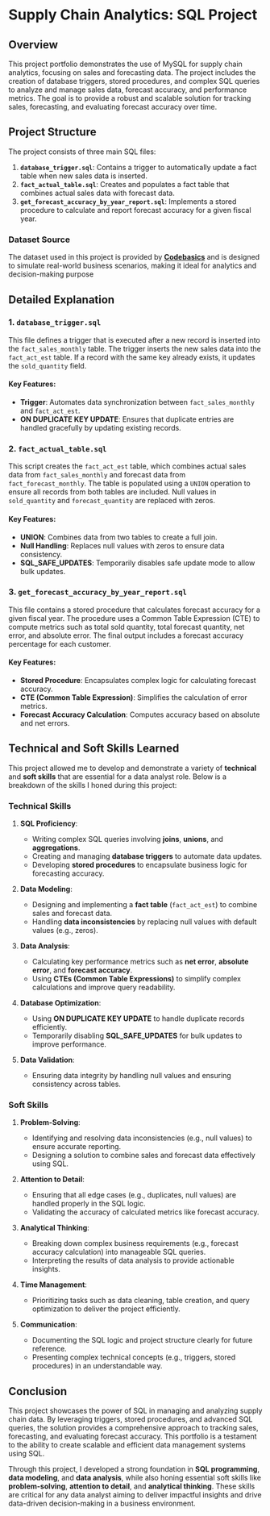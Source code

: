 # Supply Chain Analytics: SQL Project 

## Overview

This project portfolio demonstrates the use of MySQL for supply chain analytics, focusing on sales and forecasting data. The project includes the creation of database triggers, stored procedures, and complex SQL queries to analyze and manage sales data, forecast accuracy, and performance metrics. The goal is to provide a robust and scalable solution for tracking sales, forecasting, and evaluating forecast accuracy over time.

## Project Structure

The project consists of three main SQL files:

1. **`database_trigger.sql`**: Contains a trigger to automatically update a fact table when new sales data is inserted.
2. **`fact_actual_table.sql`**: Creates and populates a fact table that combines actual sales data with forecast data.
3. **`get_forecast_accuracy_by_year_report.sql`**: Implements a stored procedure to calculate and report forecast accuracy for a given fiscal year.
   
### **Dataset Source**  
The dataset used in this project is provided by **[Codebasics](https://codebasics.io/)** and is designed to simulate real-world business scenarios, making it ideal for analytics and decision-making purpose

## Detailed Explanation

### 1. `database_trigger.sql`

This file defines a trigger that is executed after a new record is inserted into the `fact_sales_monthly` table. The trigger inserts the new sales data into the `fact_act_est` table. If a record with the same key already exists, it updates the `sold_quantity` field.

#### Key Features:
- **Trigger**: Automates data synchronization between `fact_sales_monthly` and `fact_act_est`.
- **ON DUPLICATE KEY UPDATE**: Ensures that duplicate entries are handled gracefully by updating existing records.

### 2. `fact_actual_table.sql`

This script creates the `fact_act_est` table, which combines actual sales data from `fact_sales_monthly` and forecast data from `fact_forecast_monthly`. The table is populated using a `UNION` operation to ensure all records from both tables are included. Null values in `sold_quantity` and `forecast_quantity` are replaced with zeros.

#### Key Features:
- **UNION**: Combines data from two tables to create a full join.
- **Null Handling**: Replaces null values with zeros to ensure data consistency.
- **SQL_SAFE_UPDATES**: Temporarily disables safe update mode to allow bulk updates.

### 3. `get_forecast_accuracy_by_year_report.sql`

This file contains a stored procedure that calculates forecast accuracy for a given fiscal year. The procedure uses a Common Table Expression (CTE) to compute metrics such as total sold quantity, total forecast quantity, net error, and absolute error. The final output includes a forecast accuracy percentage for each customer.

#### Key Features:
- **Stored Procedure**: Encapsulates complex logic for calculating forecast accuracy.
- **CTE (Common Table Expression)**: Simplifies the calculation of error metrics.
- **Forecast Accuracy Calculation**: Computes accuracy based on absolute and net errors.

## Technical and Soft Skills Learned

This project allowed me to develop and demonstrate a variety of **technical** and **soft skills** that are essential for a data analyst role. Below is a breakdown of the skills I honed during this project:

### **Technical Skills**
1. **SQL Proficiency**:
   - Writing complex SQL queries involving **joins**, **unions**, and **aggregations**.
   - Creating and managing **database triggers** to automate data updates.
   - Developing **stored procedures** to encapsulate business logic for forecasting accuracy.

2. **Data Modeling**:
   - Designing and implementing a **fact table** (`fact_act_est`) to combine sales and forecast data.
   - Handling **data inconsistencies** by replacing null values with default values (e.g., zeros).

3. **Data Analysis**:
   - Calculating key performance metrics such as **net error**, **absolute error**, and **forecast accuracy**.
   - Using **CTEs (Common Table Expressions)** to simplify complex calculations and improve query readability.

4. **Database Optimization**:
   - Using **ON DUPLICATE KEY UPDATE** to handle duplicate records efficiently.
   - Temporarily disabling **SQL_SAFE_UPDATES** for bulk updates to improve performance.

5. **Data Validation**:
   - Ensuring data integrity by handling null values and ensuring consistency across tables.

### **Soft Skills**
1. **Problem-Solving**:
   - Identifying and resolving data inconsistencies (e.g., null values) to ensure accurate reporting.
   - Designing a solution to combine sales and forecast data effectively using SQL.

2. **Attention to Detail**:
   - Ensuring that all edge cases (e.g., duplicates, null values) are handled properly in the SQL logic.
   - Validating the accuracy of calculated metrics like forecast accuracy.

3. **Analytical Thinking**:
   - Breaking down complex business requirements (e.g., forecast accuracy calculation) into manageable SQL queries.
   - Interpreting the results of data analysis to provide actionable insights.

4. **Time Management**:
   - Prioritizing tasks such as data cleaning, table creation, and query optimization to deliver the project efficiently.

5. **Communication**:
   - Documenting the SQL logic and project structure clearly for future reference.
   - Presenting complex technical concepts (e.g., triggers, stored procedures) in an understandable way.

## Conclusion

This project showcases the power of SQL in managing and analyzing supply chain data. By leveraging triggers, stored procedures, and advanced SQL queries, the solution provides a comprehensive approach to tracking sales, forecasting, and evaluating forecast accuracy. This portfolio is a testament to the ability to create scalable and efficient data management systems using SQL.

Through this project, I developed a strong foundation in **SQL programming**, **data modeling**, and **data analysis**, while also honing essential soft skills like **problem-solving**, **attention to detail**, and **analytical thinking**. These skills are critical for any data analyst aiming to deliver impactful insights and drive data-driven decision-making in a business environment.
